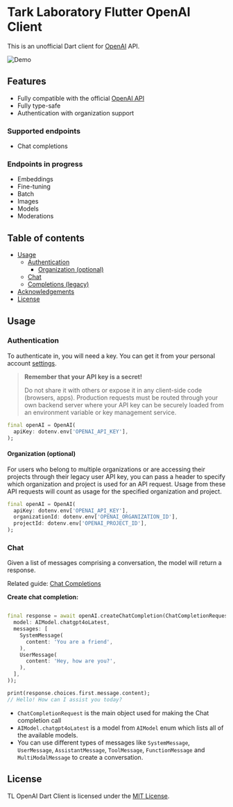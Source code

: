 # Tark Laboratory Flutter OpenAI Client

This is an unofficial Dart client for [OpenAI](https://platform.openai.com/docs/api-reference) API.

![Demo](assets/demo.gif)

## Features

- Fully compatible with the official [OpenAI API](https://github.com/openai/openai-openapi)
- Fully type-safe
- Authentication with organization support

### Supported endpoints

- Chat completions

### Endpoints in progress

- Embeddings
- Fine-tuning
- Batch
- Images
- Models
- Moderations

## Table of contents

- [Usage](#usage)
    * [Authentication](#authentication)
        + [Organization (optional)](#organization-optional)
    * [Chat](#chat)
    * [Completions (legacy)](#completions-legacy)
- [Acknowledgements](#acknowledgements)
- [License](#license)

## Usage

### Authentication

To authenticate in, you will need a key. You can get it from your personal account [settings](https://platform.openai.com/account/api-keys).

> **Remember that your API key is a secret!** 
> 
> Do not share it with others or expose it in any client-side code (browsers, apps). Production requests must be routed through your own backend server where your API key can be securely loaded from an environment variable or key management service.

```dart
final openAI = OpenAI(
  apiKey: dotenv.env['OPENAI_API_KEY'],
);
```

#### Organization (optional)

For users who belong to multiple organizations or are accessing their projects through their legacy user API key, you can pass a header to specify which organization and project is used for an API request. Usage from these API requests will count as usage for the specified organization and project.

```dart
final openAI = OpenAI(
  apiKey: dotenv.env['OPENAI_API_KEY'],
  organizationId: dotenv.env['OPENAI_ORGANIZATION_ID'],
  projectId: dotenv.env['OPENAI_PROJECT_ID'],
);
```

### Chat

Given a list of messages comprising a conversation, the model will return a response.

Related guide: [Chat Completions](https://platform.openai.com/docs/guides/chat-completions)

**Create chat completion:**

```dart

final response = await openAI.createChatCompletion(ChatCompletionRequest(
  model: AIModel.chatgpt4oLatest,
  messages: [
    SystemMessage(
      content: 'You are a friend',
    ),
    UserMessage(
      content: 'Hey, how are you?',
    ),
  ],
));

print(response.choices.first.message.content);
// Hello! How can I assist you today?

```
              
- `ChatCompletionRequest` is the main object used for making the Chat completion call
- `AIModel.chatgpt4oLatest` is a model from `AIModel` enum which lists all of the available models.
- You can use different types of messages like `SystemMessage`, `UserMessage`, `AssistantMessage`, `ToolMessage`, `FunctionMessage` and `MultiModalMessage` to create a conversation.


## License

TL OpenAI Dart Client is licensed under the [MIT License](https://github.com/davidmigloz/langchain_dart/blob/main/LICENSE).

